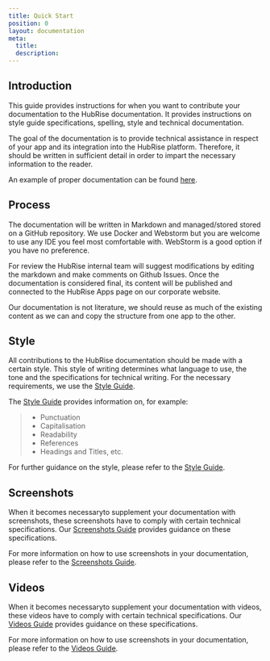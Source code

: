 ```yaml
---
title: Quick Start
position: 0
layout: documentation
meta:
  title:
  description:
---
```


## Introduction

This guide provides instructions for when you want to contribute your documentation to the HubRise documentation. It provides instructions on style guide specifications, spelling, style and technical documentation.

The goal of the documentation is to provide technical assistance in respect of your app and its integration into the HubRise platform. Therefore, it should be written in sufficient detail in order to impart the necessary information to the reader.

An example of proper documentation can be found [here](/apps/livepepper/connect-hubrise).

## Process

The documentation will be written in Markdown and managed/stored stored on a GitHub repository. We use Docker and Webstorm but you are welcome to use any IDE you feel most comfortable with. WebStorm is a good option if you have no preference.

For review the HubRise internal team will suggest modifications by editing the markdown and make comments on Github Issues.
Once the documentation is considered final, its content will be published and connected to the HubRise Apps page on our corporate website.

Our documentation is not literature, we should reuse as much of the existing content as we can and copy the structure from one app to the other.

## Style

All contributions to the HubRise documentation should be made with a certain style. This style of writing determines what language to use, the tone and the specifications for technical writing. For the necessary requirements, we use the [Style Guide](/contributing/style-guide).

The [Style Guide](/contributing/style-guide) provides information on, for example:

> - Punctuation
> - Capitalisation
> - Readability
> - References
> - Headings and Titles, etc.

For further guidance on the style, please refer to the [Style Guide](/contributing/style-guide).

## Screenshots

When it becomes necessaryto supplement your documentation with screenshots, these screenshots have to comply with certain technical specifications. Our [Screenshots Guide](/contributing/screenshots-guide) provides guidance on these specifications.

For more information on how to use screenshots in your documentation, please refer to the [Screenshots Guide](/contributing/screenshots-guide).

## Videos

When it becomes necessaryto supplement your documentation with videos, these videos have to comply with certain technical specifications. Our [Videos Guide](/contributing/video-guide) provides guidance on these specifications.

For more information on how to use screenshots in your documentation, please refer to the [Videos Guide](/contributing/video-guide).
